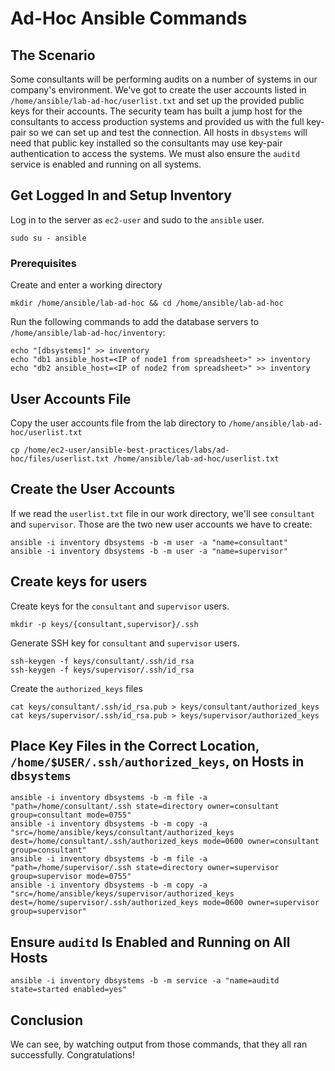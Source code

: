 # Ad-Hoc Ansible Commands

## The Scenario

Some consultants will be performing audits on a number of systems in our company's environment. We've got to create the user accounts listed in `/home/ansible/lab-ad-hoc/userlist.txt` and set up the provided public keys for their accounts. The security team has built a jump host for the consultants to access production systems and provided us with the full key-pair so we can set up and test the connection. All hosts in `dbsystems` will need that public key installed so the consultants may use key-pair authentication to access the systems. We must also ensure the `auditd` service is enabled and running on all systems.



## Get Logged In and Setup Inventory

Log in to the server as `ec2-user` and sudo to the `ansible` user.
```
sudo su - ansible
```

### Prerequisites

Create and enter a working directory

```
mkdir /home/ansible/lab-ad-hoc && cd /home/ansible/lab-ad-hoc
```

Run the following commands to add the database servers to  `/home/ansible/lab-ad-hoc/inventory`:

```
echo "[dbsystems]" >> inventory
echo "db1 ansible_host=<IP of node1 from spreadsheet>" >> inventory 
echo "db2 ansible_host=<IP of node2 from spreadsheet>" >> inventory 
```



## User Accounts File

Copy the user accounts file from the lab directory to `/home/ansible/lab-ad-hoc/userlist.txt`

```
cp /home/ec2-user/ansible-best-practices/labs/ad-hoc/files/userlist.txt /home/ansible/lab-ad-hoc/userlist.txt
```



## Create the User Accounts 

If we read the `userlist.txt` file in our work directory, we'll see `consultant` and `supervisor`. Those are the two new user accounts we have to create:

```
ansible -i inventory dbsystems -b -m user -a "name=consultant" 
ansible -i inventory dbsystems -b -m user -a "name=supervisor" 
```



## Create keys for users

Create keys for the `consultant` and `supervisor` users.

```
mkdir -p keys/{consultant,supervisor}/.ssh
```



Generate SSH key for `consultant` and `supervisor` users.

```
ssh-keygen -f keys/consultant/.ssh/id_rsa
ssh-keygen -f keys/supervisor/.ssh/id_rsa
```

Create the `authorized_keys` files

```
cat keys/consultant/.ssh/id_rsa.pub > keys/consultant/authorized_keys
cat keys/supervisor/.ssh/id_rsa.pub > keys/supervisor/authorized_keys
```



## Place Key Files in the Correct Location, `/home/$USER/.ssh/authorized_keys`, on Hosts in `dbsystems`

```
ansible -i inventory dbsystems -b -m file -a "path=/home/consultant/.ssh state=directory owner=consultant group=consultant mode=0755" 
ansible -i inventory dbsystems -b -m copy -a "src=/home/ansible/keys/consultant/authorized_keys dest=/home/consultant/.ssh/authorized_keys mode=0600 owner=consultant group=consultant" 
ansible -i inventory dbsystems -b -m file -a "path=/home/supervisor/.ssh state=directory owner=supervisor group=supervisor mode=0755"
ansible -i inventory dbsystems -b -m copy -a "src=/home/ansible/keys/supervisor/authorized_keys dest=/home/supervisor/.ssh/authorized_keys mode=0600 owner=supervisor group=supervisor" 
```

## Ensure `auditd` Is Enabled and Running on All Hosts

```
ansible -i inventory dbsystems -b -m service -a "name=auditd state=started enabled=yes" 
```

## Conclusion

We can see, by watching output from those commands, that they all ran successfully. Congratulations!

